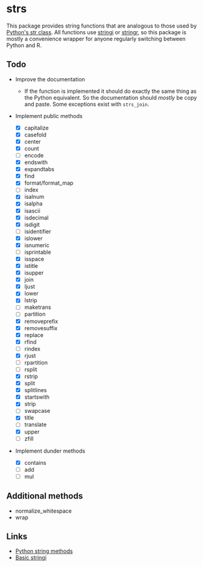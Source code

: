# strs

This package provides string functions that are analogous to those used by
[Python's str
class](https://docs.python.org/3/library/stdtypes.html#string-methods). All
functions use [stringi](https://stringi.gagolewski.com/index.html) or
[stringr](https://stringr.tidyverse.org/), so this package is mostly a
convenience wrapper for anyone regularly switching between Python and R.


## Todo

- Improve the documentation
  - If the function is implemented it should do exactly the same thing as the
    Python equivalent. So the documentation should *mostly* be copy and paste.
    Some exceptions exist with `strs_join`.

- Implement public methods
  - [x] capitalize
  - [x] casefold
  - [x] center
  - [x] count
  - [ ] encode
  - [x] endswith
  - [x] expandtabs
  - [x] find
  - [x] format/format_map
  - [ ] index
  - [x] isalnum
  - [x] isalpha
  - [x] isascii
  - [x] isdecimal
  - [x] isdigit
  - [ ] isidentifier
  - [x] islower
  - [x] isnumeric
  - [ ] isprintable
  - [x] isspace
  - [x] istitle
  - [x] isupper
  - [x] join
  - [x] ljust
  - [x] lower
  - [x] lstrip
  - [ ] maketrans
  - [ ] partition
  - [x] removeprefix
  - [x] removesuffix
  - [x] replace
  - [x] rfind
  - [ ] rindex
  - [x] rjust
  - [ ] rpartition
  - [ ] rsplit
  - [x] rstrip
  - [x] split
  - [x] splitlines
  - [x] startswith
  - [x] strip
  - [ ] swapcase
  - [x] title
  - [ ] translate
  - [x] upper
  - [ ] zfill

- Implement dunder methods
  - [x] contains
  - [ ] add
  - [ ] mul

## Additional methods

- normalize_whitespace
- wrap

## Links

- [Python string methods](https://docs.python.org/3/library/stdtypes.html#string-methods)
- [Basic stringi](https://stringi.gagolewski.com/weave/basic_operations.html)
